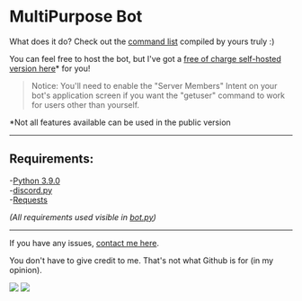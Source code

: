 # MultiPurpose Bot

What does it do? Check out the [command list][commands] compiled by yours truly :)

You can feel free to host the bot, but I've got a [free of charge self-hosted version here][invite]\* for you!

> Notice: You'll need to enable the "Server Members" Intent on your bot's application screen if you want the "getuser" command to work for users other than yourself.

\*Not all features available can be used in the public version

---
## Requirements:

-[Python 3.9.0][python]
<br>-[discord.py][discordpy]
<br>-[Requests][requests]

*(All requirements used visible in [bot.py][bot])*

---
If you have any issues, [contact me here][support].

You don't have to give credit to me. That's not what Github is for (in my opinion).

<a href="https://mi460.dev/github"><img src="https://img.shields.io/static/v1?label=MCMi460&amp;message=Github&amp;color=c331d4"></a>
<a href="https://mi460.dev/discord"><img src="https://discordapp.com/api/guilds/699728181841887363/embed.png"></a>

[python]: https://www.python.org/downloads/
[requests]: https://requests.readthedocs.io/en/master/user/install/#python-m-pip-install-requests
[discordpy]: https://github.com/Rapptz/discord.py/blob/master/README.rst
[invite]: https://discord.com/api/oauth2/authorize?client_id=757017550352547921&permissions=8&scope=bot
[bot]: https://github.com/MCMi460/multipurposebot/blob/master/bot.py
[commands]: https://raw.githubusercontent.com/MCMi460/multipurposebot/master/commandlist.txt
[support]: https://mi460.dev/bugs
